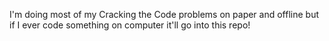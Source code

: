 I'm doing most of my Cracking the Code problems on paper and offline but if I ever code something on computer it'll go into this repo!